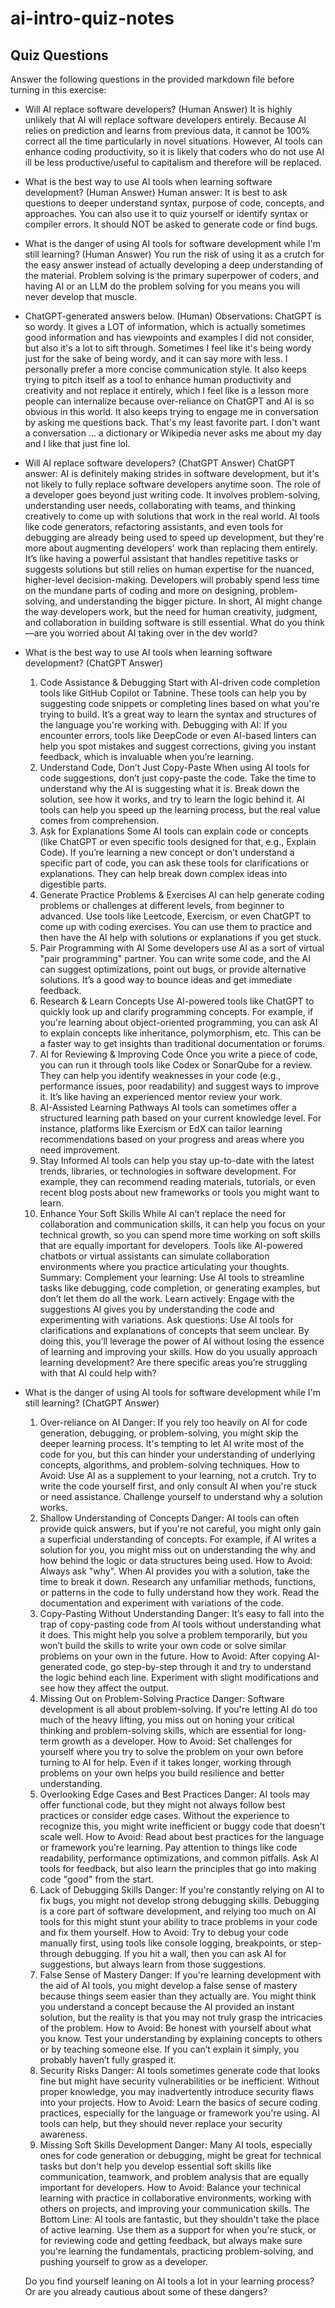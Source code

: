 # ai-intro-quiz-notes

## Quiz Questions

Answer the following questions in the provided markdown file before turning in this exercise:

- Will AI replace software developers? (Human Answer)
  It is highly unlikely that AI will replace software developers entirely. Because AI relies on prediction and learns from previous data, it cannot be 100% correct all the time particularly in novel situations. However, AI tools can enhance coding productivity, so it is likely that coders who do not use AI ill be less productive/useful to capitalism and therefore will be replaced.

- What is the best way to use AI tools when learning software development? (Human Answer)
  Human answer: It is best to ask questions to deeper understand syntax, purpose of code, concepts, and approaches. You can also use it to quiz yourself or identify syntax or compiler errors. It should NOT be asked to generate code or find bugs.

- What is the danger of using AI tools for software development while I'm still learning? (Human Answer)
  You run the risk of using it as a crutch for the easy answer instead of actually developing a deep understanding of the material. Problem solving is the primary superpower of coders, and having AI or an LLM do the problem solving for you means you will never develop that muscle.

- ChatGPT-generated answers below. (Human) Observations: ChatGPT is so wordy. It gives a LOT of information, which is actually sometimes good information and has viewpoints and examples I did not consider, but also it's a lot to sift through. Sometimes I feel like it's being wordy just for the sake of being wordy, and it can say more with less. I personally prefer a more concise communication style. It also keeps trying to pitch itself as a tool to enhance human productivity and creativity and not replace it entirely, which I feel like is a lesson more people can internalize because over-reliance on ChatGPT and AI is so obvious in this world. It also keeps trying to engage me in conversation by asking me questions back. That's my least favorite part. I don't want a conversation ... a dictionary or Wikipedia never asks me about my day and I like that just fine lol.

- Will AI replace software developers? (ChatGPT Answer)
  ChatGPT answer: AI is definitely making strides in software development, but it's not likely to fully replace software developers anytime soon. The role of a developer goes beyond just writing code. It involves problem-solving, understanding user needs, collaborating with teams, and thinking creatively to come up with solutions that work in the real world. AI tools like code generators, refactoring assistants, and even tools for debugging are already being used to speed up development, but they're more about augmenting developers' work than replacing them entirely. It’s like having a powerful assistant that handles repetitive tasks or suggests solutions but still relies on human expertise for the nuanced, higher-level decision-making. Developers will probably spend less time on the mundane parts of coding and more on designing, problem-solving, and understanding the bigger picture. In short, AI might change the way developers work, but the need for human creativity, judgment, and collaboration in building software is still essential. What do you think—are you worried about AI taking over in the dev world?

- What is the best way to use AI tools when learning software development? (ChatGPT Answer)

  1. Code Assistance & Debugging
     Start with AI-driven code completion tools like GitHub Copilot or Tabnine. These tools can help you by suggesting code snippets or completing lines based on what you're trying to build. It’s a great way to learn the syntax and structures of the language you're working with.
     Debugging with AI: If you encounter errors, tools like DeepCode or even AI-based linters can help you spot mistakes and suggest corrections, giving you instant feedback, which is invaluable when you’re learning.
  2. Understand Code, Don’t Just Copy-Paste
     When using AI tools for code suggestions, don’t just copy-paste the code. Take the time to understand why the AI is suggesting what it is. Break down the solution, see how it works, and try to learn the logic behind it. AI tools can help you speed up the learning process, but the real value comes from comprehension.
  3. Ask for Explanations
     Some AI tools can explain code or concepts (like ChatGPT or even specific tools designed for that, e.g., Explain Code). If you’re learning a new concept or don’t understand a specific part of code, you can ask these tools for clarifications or explanations. They can help break down complex ideas into digestible parts.
  4. Generate Practice Problems & Exercises
     AI can help generate coding problems or challenges at different levels, from beginner to advanced. Use tools like Leetcode, Exercism, or even ChatGPT to come up with coding exercises. You can use them to practice and then have the AI help with solutions or explanations if you get stuck.
  5. Pair Programming with AI
     Some developers use AI as a sort of virtual "pair programming" partner. You can write some code, and the AI can suggest optimizations, point out bugs, or provide alternative solutions. It’s a good way to bounce ideas and get immediate feedback.
  6. Research & Learn Concepts
     Use AI-powered tools like ChatGPT to quickly look up and clarify programming concepts. For example, if you're learning about object-oriented programming, you can ask AI to explain concepts like inheritance, polymorphism, etc. This can be a faster way to get insights than traditional documentation or forums.
  7. AI for Reviewing & Improving Code
     Once you write a piece of code, you can run it through tools like Codex or SonarQube for a review. They can help you identify weaknesses in your code (e.g., performance issues, poor readability) and suggest ways to improve it. It’s like having an experienced mentor review your work.
  8. AI-Assisted Learning Pathways
     AI tools can sometimes offer a structured learning path based on your current knowledge level. For instance, platforms like Exercism or EdX can tailor learning recommendations based on your progress and areas where you need improvement.
  9. Stay Informed
     AI tools can help you stay up-to-date with the latest trends, libraries, or technologies in software development. For example, they can recommend reading materials, tutorials, or even recent blog posts about new frameworks or tools you might want to learn.
  10. Enhance Your Soft Skills
      While AI can’t replace the need for collaboration and communication skills, it can help you focus on your technical growth, so you can spend more time working on soft skills that are equally important for developers. Tools like AI-powered chatbots or virtual assistants can simulate collaboration environments where you practice articulating your thoughts.
      Summary:
      Complement your learning: Use AI tools to streamline tasks like debugging, code completion, or generating examples, but don’t let them do all the work.
      Learn actively: Engage with the suggestions AI gives you by understanding the code and experimenting with variations.
      Ask questions: Use AI tools for clarifications and explanations of concepts that seem unclear.
      By doing this, you’ll leverage the power of AI without losing the essence of learning and improving your skills. How do you usually approach learning development? Are there specific areas you’re struggling with that AI could help with?

- What is the danger of using AI tools for software development while I'm still learning? (ChatGPT Answer)

  1. Over-reliance on AI
     Danger: If you rely too heavily on AI for code generation, debugging, or problem-solving, you might skip the deeper learning process. It's tempting to let AI write most of the code for you, but this can hinder your understanding of underlying concepts, algorithms, and problem-solving techniques.
     How to Avoid: Use AI as a supplement to your learning, not a crutch. Try to write the code yourself first, and only consult AI when you're stuck or need assistance. Challenge yourself to understand why a solution works.
  2. Shallow Understanding of Concepts
     Danger: AI tools can often provide quick answers, but if you're not careful, you might only gain a superficial understanding of concepts. For example, if AI writes a solution for you, you might miss out on understanding the why and how behind the logic or data structures being used.
     How to Avoid: Always ask "why". When AI provides you with a solution, take the time to break it down. Research any unfamiliar methods, functions, or patterns in the code to fully understand how they work. Read the documentation and experiment with variations of the code.
  3. Copy-Pasting Without Understanding
     Danger: It’s easy to fall into the trap of copy-pasting code from AI tools without understanding what it does. This might help you solve a problem temporarily, but you won’t build the skills to write your own code or solve similar problems on your own in the future.
     How to Avoid: After copying AI-generated code, go step-by-step through it and try to understand the logic behind each line. Experiment with slight modifications and see how they affect the output.
  4. Missing Out on Problem-Solving Practice
     Danger: Software development is all about problem-solving. If you're letting AI do too much of the heavy lifting, you miss out on honing your critical thinking and problem-solving skills, which are essential for long-term growth as a developer.
     How to Avoid: Set challenges for yourself where you try to solve the problem on your own before turning to AI for help. Even if it takes longer, working through problems on your own helps you build resilience and better understanding.
  5. Overlooking Edge Cases and Best Practices
     Danger: AI tools may offer functional code, but they might not always follow best practices or consider edge cases. Without the experience to recognize this, you might write inefficient or buggy code that doesn't scale well.
     How to Avoid: Read about best practices for the language or framework you're learning. Pay attention to things like code readability, performance optimizations, and common pitfalls. Ask AI tools for feedback, but also learn the principles that go into making code "good" from the start.
  6. Lack of Debugging Skills
     Danger: If you're constantly relying on AI to fix bugs, you might not develop strong debugging skills. Debugging is a core part of software development, and relying too much on AI tools for this might stunt your ability to trace problems in your code and fix them yourself.
     How to Avoid: Try to debug your code manually first, using tools like console logging, breakpoints, or step-through debugging. If you hit a wall, then you can ask AI for suggestions, but always learn from those suggestions.
  7. False Sense of Mastery
     Danger: If you're learning development with the aid of AI tools, you might develop a false sense of mastery because things seem easier than they actually are. You might think you understand a concept because the AI provided an instant solution, but the reality is that you may not truly grasp the intricacies of the problem.
     How to Avoid: Be honest with yourself about what you know. Test your understanding by explaining concepts to others or by teaching someone else. If you can’t explain it simply, you probably haven’t fully grasped it.
  8. Security Risks
     Danger: AI tools sometimes generate code that looks fine but might have security vulnerabilities or be inefficient. Without proper knowledge, you may inadvertently introduce security flaws into your projects.
     How to Avoid: Learn the basics of secure coding practices, especially for the language or framework you're using. AI tools can help, but they should never replace your security awareness.
  9. Missing Soft Skills Development
     Danger: Many AI tools, especially ones for code generation or debugging, might be great for technical tasks but don't help you develop essential soft skills like communication, teamwork, and problem analysis that are equally important for developers.
     How to Avoid: Balance your technical learning with practice in collaborative environments, working with others on projects, and improving your communication skills.
     The Bottom Line:
     AI tools are fantastic, but they shouldn't take the place of active learning. Use them as a support for when you're stuck, or for reviewing code and getting feedback, but always make sure you're learning the fundamentals, practicing problem-solving, and pushing yourself to grow as a developer.

  Do you find yourself leaning on AI tools a lot in your learning process? Or are you already cautious about some of these dangers?
